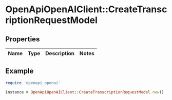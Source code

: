 # OpenApiOpenAIClient::CreateTranscriptionRequestModel

## Properties

| Name | Type | Description | Notes |
| ---- | ---- | ----------- | ----- |

## Example

```ruby
require 'openapi_openai'

instance = OpenApiOpenAIClient::CreateTranscriptionRequestModel.new()
```

